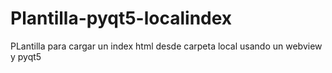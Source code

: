 # Plantilla-pyqt5-localindex
PLantilla para cargar un index html desde carpeta local usando un webview y pyqt5
